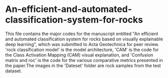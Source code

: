 # An-efficient-and-automated-classification-system-for-rocks
This file contains the major codes for the manuscript entitled "An efficient and automated classification system for rocks based on visually explainable deep learning", which was submitted to Acta Geotechnica for peer review. 'rock classification model' is the model architecture, 'CAM' is the code for the Class Activation Mapping (CAM) visual explanation, and 'Confusion matrix and roc' is the code for the various comparative metrics presented in the paper.The images in the 'Dateset' folder are rock samples from the test dataset.
